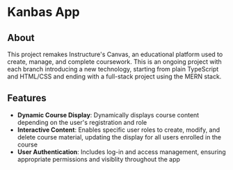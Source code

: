 # Kanbas App

## About
This project remakes Instructure's Canvas, an educational platform used to create, manage, and complete coursework. This is an ongoing project with each branch introducing a new technology, starting from plain TypeScript and HTML/CSS and ending with a full-stack project using the MERN stack.

## Features
- **Dynamic Course Display**: Dynamically displays course content depending on the user's registration and role
- **Interactive Content**: Enables specific user roles to create, modify, and delete course material, updating the display for all users enrolled in the course
- **User Authentication**: Includes log-in and access management, ensuring appropriate permissions and visiblity throughout the app
